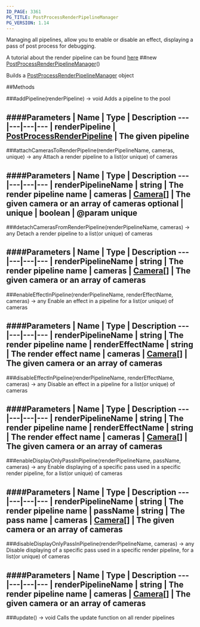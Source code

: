 ```yaml
---
ID_PAGE: 3361
PG_TITLE: PostProcessRenderPipelineManager
PG_VERSION: 1.14
---
```


Managing all pipelines, allow you to enable or disable an effect, displaying a pass of post process for debugging.

A tutorial about the render pipeline can be found [here](https://github.com/BabylonJS/Babylon.js/wiki/How-to-use-PostProcessRenderPipeline)
##new [PostProcessRenderPipelineManager](page.php?p=3361)()

Builds a [PostProcessRenderPipelineManager](page.php?p=3361) object



##Methods

###addPipeline(renderPipeline) &rarr; void
Adds a pipeline to the pool

####Parameters
 | Name | Type | Description
---|---|---|---
 | renderPipeline | [PostProcessRenderPipeline](page.php?p=3360) | The given pipeline
---

###attachCamerasToRenderPipeline(renderPipelineName, cameras, unique) &rarr; any
Attach a render pipeline to a list(or unique) of cameras

####Parameters
 | Name | Type | Description
---|---|---|---
 | renderPipelineName | string | The render pipeline name
 | cameras | [Camera](page.php?p=3249)[] | The given camera or an array of cameras
optional | unique | boolean | @param unique
---

###detachCamerasFromRenderPipeline(renderPipelineName, cameras) &rarr; any
Detach a render pipeline to a list(or unique) of cameras

####Parameters
 | Name | Type | Description
---|---|---|---
 | renderPipelineName | string | The render pipeline name
 | cameras | [Camera](page.php?p=3249)[] | The given camera or an array of cameras
---

###enableEffectInPipeline(renderPipelineName, renderEffectName, cameras) &rarr; any
Enable an effect in a pipeline for a list(or unique) of cameras

####Parameters
 | Name | Type | Description
---|---|---|---
 | renderPipelineName | string | The render pipeline name
 | renderEffectName | string | The render effect name
 | cameras | [Camera](page.php?p=3249)[] | The given camera or an array of cameras
---

###disableEffectInPipeline(renderPipelineName, renderEffectName, cameras) &rarr; any
Disable an effect in a pipeline for a list(or unique) of cameras

####Parameters
 | Name | Type | Description
---|---|---|---
 | renderPipelineName | string | The render pipeline name
 | renderEffectName | string | The render effect name
 | cameras | [Camera](page.php?p=3249)[] | The given camera or an array of cameras
---

###enableDisplayOnlyPassInPipeline(renderPipelineName, passName, cameras) &rarr; any
Enable displaying of a specific pass used in a specific render pipeline, for a list(or unique) of cameras

####Parameters
 | Name | Type | Description
---|---|---|---
 | renderPipelineName | string | The render pipeline name
 | passName | string | The pass name
 | cameras | [Camera](page.php?p=3249)[] | The given camera or an array of cameras
---

###disableDisplayOnlyPassInPipeline(renderPipelineName, cameras) &rarr; any
Disable displaying of a specific pass used in a specific render pipeline, for a list(or unique) of cameras

####Parameters
 | Name | Type | Description
---|---|---|---
 | renderPipelineName | string | The render pipeline name
 | cameras | [Camera](page.php?p=3249)[] | The given camera or an array of cameras
---

###update() &rarr; void
Calls the update function on all render pipelines

